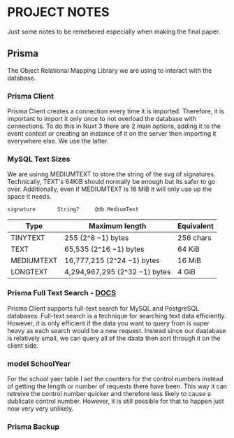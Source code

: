 # PROJECT NOTES
Just some notes to be remebered especially when making the final paper.

## Prisma
The Object Relational Mapping Library we are using to interact with the database.

### Prisma Client
Prisma Client creates a connection every time it is imported. Therefore, it is important to import it only once to not overload the database with connections. To do this in Nuxt 3 there are 2 main options, adding it to the event context or creating an instance of it on the server then importing it everywhere else. We use the latter.

### MySQL Text Sizes
We are usinng MEDIUMTEXT to store the string of the svg of signatures. Technically, TEXT's 64KiB should normally be enough but its safer to go over. Additionally, even if MEDIUMTEXT is 16 MiB it will only use up the space it needs.
```
signature       String?     @db.MediumText
```

| Type       | Maximum length                  | Equivalent|
|------------|---------------------------------|-----------|
| TINYTEXT   | 255 (2^8 −1) bytes              | 256 chars |
| TEXT       | 65,535 (2^16 −1) bytes          | 64 KiB    |
| MEDIUMTEXT | 16,777,215 (2^24 −1) bytes      | 16 MiB    |
| LONGTEXT   | 4,294,967,295 (2^32 −1) bytes   | 4 GiB     |


### Prisma Full Text Search - [DOCS](https://www.prisma.io/docs/concepts/components/prisma-client/full-text-search)
Prisma Client supports full-text search for MySQL and PostgreSQL databases. Full-text search is a technique for searching text data efficiently. However, it is only efficient if the data you want to query from is super heavy as each search would be a new request. Instead since our daatabase is relatively small, we can query all of the daata then sort through it on the client side.

### model SchoolYear
For the school yaer table I set the counters for the control numbers instead of getting the length or number of requests there have been. This way it can retreive the control number quicker and therefore less likely to cause a dublicate control number. However, it is still possible for that to happen just now very very unlikely.

### Prisma Backup